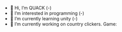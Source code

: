- 👋 Hi, I’m QUACK (-)
- 👀 I’m interested in programming (-)
- 🌱 I’m currently learning unity (-)
- 📣 I’m currently working on country clickers. Game: 
